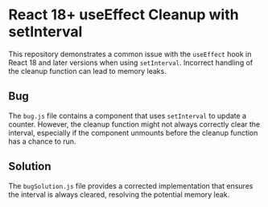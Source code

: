 # React 18+ useEffect Cleanup with setInterval

This repository demonstrates a common issue with the `useEffect` hook in React 18 and later versions when using `setInterval`. Incorrect handling of the cleanup function can lead to memory leaks.

## Bug

The `bug.js` file contains a component that uses `setInterval` to update a counter.  However, the cleanup function might not always correctly clear the interval, especially if the component unmounts before the cleanup function has a chance to run.

## Solution

The `bugSolution.js` file provides a corrected implementation that ensures the interval is always cleared, resolving the potential memory leak.
